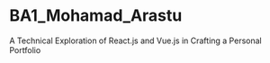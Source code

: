 # BA1_Mohamad_Arastu
A Technical Exploration of React.js and Vue.js in Crafting a Personal Portfolio
